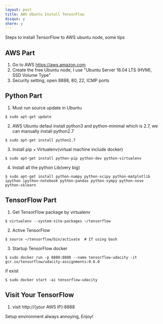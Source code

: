 ```yaml
---
layout: post
title: AWS Ubuntu Install TensorFlow
disqus: y
share: y
---
```


Steps to install TensorFlow to AWS ubuntu node, some tips

AWS Part
---------------------
1. Go to AWS https://aws.amazon.com
2. Create the free Ubuntu node, I use "Ubuntu Server 16.04 LTS (HVM), SSD Volume Type"
3. Security setting, open 8888, 80, 22, ICMP ports

Python Part
---------------------
1. Must run source update in Ubuntu

```
$ sudo apt-get update
```
2. AWS Ubuntu defaul install python3 and python-minimal which is 2.7, we can manually install python2.7

```
$ sudo apt-get install python2.7
```
3. Install pip + Virtualenv(virtual machine include docker)

```
$ sudo apt-get install python-pip python-dev python-virtualenv
```
4. Install all the python Lib(very big)

```
$ sudo apt-get install python-numpy python-scipy python-matplotlib ipython ipython-notebook python-pandas python-sympy python-nose python-sklearn
```

TensorFlow Part
---------------------
1. Get TensorFlow package by virtualenv

```
$ virtualenv --system-site-packages ~/tensorflow
```
2. Active TensorFlow

```
$ source ~/tensorflow/bin/activate  # If using bash
```
3. Startup TensorFlow docker

```
$ sudo docker run -p 8888:8888 --name tensorflow-udacity -it gcr.io/tensorflow/udacity-assignments:0.6.0
```
if exist

```
$ sudo docker start -ai tensorflow-udacity
```

Visit Your TensorFlow
---------------------
1. visit http://{your AWS IP}:8888

Setup environment always annoying, Enjoy! 
